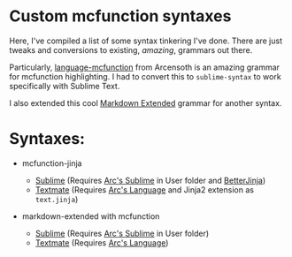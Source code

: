 # Custom mcfunction syntaxes

Here, I've compiled a list of some syntax tinkering I've done. There are just tweaks and conversions to existing, *amazing*, grammars out there.

Particularly, [language-mcfunction](https://github.com/Arcensoth/language-mcfunction) from Arcensoth is an amazing grammar for mcfunction highlighting. I had to convert this to `sublime-syntax` to work specifically with Sublime Text.

I also extended this cool [Markdown Extended](https://github.com/jonschlinkert/sublime-markdown-extended) grammar for another syntax.

# Syntaxes:
- mcfunction-jinja
	- [Sublime](mcfunction-jinja.sublime-syntax) (Requires [Arc's Sublime](mcfunction.sublime-syntax) in User folder and [BetterJinja](https://github.com/Sublime-Instincts/BetterJinja))
	- [Textmate](mcfunction-jinja.YAML-tmLanguage) (Requires [Arc's Language](https://github.com/Arcensoth/language-mcfunction) and Jinja2 extension as `text.jinja`)

- markdown-extended with mcfunction
	- [Sublime](Markdown%20Extended.sublime-syntax) (Requires [Arc's Sublime](mcfunction.sublime-syntax) in User folder)
	- [Textmate](Markdown%20Extended.YAML-tmLanguage) (Requires [Arc's Language](https://github.com/Arcensoth/language-mcfunction))
